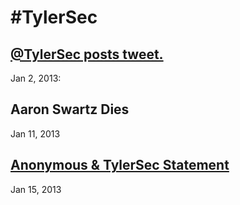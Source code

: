 # #TylerSec

## [@TylerSec posts tweet.](https://twitter.com/TylerSec/status/286467881972166658?s=20)
Jan 2, 2013:

## Aaron Swartz Dies
Jan 11, 2013

## [Anonymous & TylerSec Statement](https://pastebin.com/kVYSHbe1)
Jan 15, 2013

